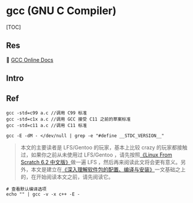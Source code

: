 # gcc (GNU C Compiler)

[TOC]



## Res
📂 [GCC Online Docs](https://gcc.gnu.org/onlinedocs/)



## Intro


## Ref
[在 Linux 下的 gcc 或 clang 编译器中调用不同版本的 C 语言标准编译程序以及查看本机默认编译标准的方法 | CSDN]: https://blog.csdn.net/wy_bk/article/details/88327220
```shell
gcc -std=c99 a.c //调用 C99 标准
gcc -std=c1x a.c //调用 GCC 接受 C11 之前的草案标准
gcc -std=c11 a.c //调用 C11 标准

gcc -E -dM - </dev/null | grep -e "#define __STDC_VERSION__"
```

[GCC编译优化指南]: https://sites.google.com/site/polarisnotme/linux/gcc

> 本文的主要读者是 LFS/Gentoo 的玩家，基本上比较 crazy 的玩家都接触过，如果你之前从未使用过 LFS/Gentoo ，请先按照[《Linux From Scratch 6.2 中文版》](http://lamp.linux.gov.cn/Linux/LFS-6.2/index.html)做一遍 LFS ，然后再来阅读此文将会更有意义。另外，本文是建立在[《深入理解软件包的配置、编译与安装》](http://lamp.linux.gov.cn/Linux/inside_config_compile_install.html)一文基础之上的，在开始阅读本文之前，请先阅读它。

[gcc 编译 选项 汇总 - 沃德锅的文章 - 知乎]: https://zhuanlan.zhihu.com/p/347611674
```shell
# 查看默认编译选项
echo "" | gcc -v -x c++ -E -
```

[GCC -std编译标准一览表]: http://c.biancheng.net/view/8053.html
